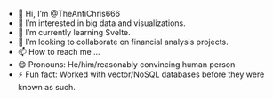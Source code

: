 - 👋 Hi, I’m @TheAntiChris666
- 👀 I’m interested in big data and visualizations.
- 🌱 I’m currently learning Svelte.
- 💞️ I’m looking to collaborate on financial analysis projects.
- 📫 How to reach me ...
- 😄 Pronouns: He/him/reasonably convincing human person 
- ⚡ Fun fact: Worked with vector/NoSQL databases before they were known as such.

<!---
TheAntiChris666/TheAntiChris666 is a ✨ special ✨ repository because its `README.md` (this file) appears on your GitHub profile.
You can click the Preview link to take a look at your changes.
--->
